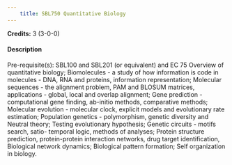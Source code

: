 ```yaml
---
    title: SBL750 Quantitative Biology
---
```

**Credits:** 3 (3-0-0)



#### Description 
Pre-requisite(s): SBL100 and SBL201 (or equivalent) and EC 75 Overview of quantitative biology; Biomolecules - a study of how information is code in molecules - DNA, RNA and proteins, information representation; Molecular sequences - the alignment problem, PAM and BLOSUM matrices, applications - global, local and overlap alignment; Gene prediction - computational gene finding, ab-initio methods, comparative methods; Molecular evolution - molecular clock, explicit models and evolutionary rate estimation; Population genetics - polymorphism, genetic diversity and Neutral theory; Testing evolutionary hypothesis; Genetic circuits - motifs search, satio- temporal logic, methods of analyses; Protein structure prediction, protein-protein interaction networks, drug target identification, Biological network dynamics; Biological pattern formation; Self organization in biology.